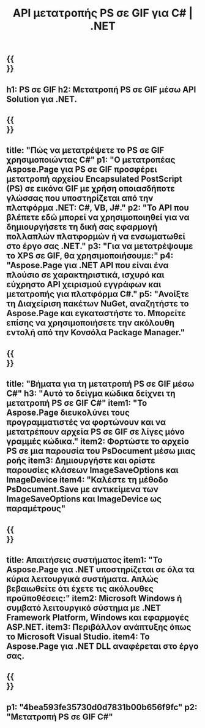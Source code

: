﻿---
translation: true
template: /_templates/_conversion-child-net.md
title: API μετατροπής PS σε GIF για C# |  .NET
url: /net/conversion/ps-to-gif/
description: Δείγμα κώδικα για μετατροπή PS σε GIF C#. Χρησιμοποιήστε παράδειγμα κώδικα API για ομαδική μετατροπή αρχείων PS σε GIF εντός VB.NET, Asp.NET ή οποιασδήποτε εφαρμογής που βασίζεται σε .NET.
informat: PS
outformat: GIF
otherformats: XPS EPS
---

{{<section banner>}}
---
h1: PS σε GIF
h2: Μετατροπή PS σε GIF μέσω API Solution για .NET.
---

{{<section overview>}}
---
title: "Πώς να μετατρέψετε το PS σε GIF χρησιμοποιώντας C#"
p1: "Ο μετατροπέας Aspose.Page για PS σε GIF προσφέρει μετατροπή αρχείου Encapsulated PostScript (PS) σε εικόνα GIF με χρήση οποιασδήποτε γλώσσας που υποστηρίζεται από την πλατφόρμα .NET: C#, VB, J#."
p2: "Το API που βλέπετε εδώ μπορεί να χρησιμοποιηθεί για να δημιουργήσετε τη δική σας εφαρμογή πολλαπλών πλατφορμών ή να ενσωματωθεί στο έργο σας .NET."
p3: "Για να μετατρέψουμε το XPS σε GIF, θα χρησιμοποιήσουμε:"
p4: "Aspose.Page για .NET API που είναι ένα πλούσιο σε χαρακτηριστικά, ισχυρό και εύχρηστο API χειρισμού εγγράφων και μετατροπής για πλατφόρμα C#."
p5: "Ανοίξτε τη Διαχείριση πακέτων NuGet, αναζητήστε το Aspose.Page και εγκαταστήστε το. Μπορείτε επίσης να χρησιμοποιήσετε την ακόλουθη εντολή από την Κονσόλα Package Manager."
---

{{<section feature1>}}
---
title: "Βήματα για τη μετατροπή PS σε GIF μέσω C#"
h3: "Αυτό το δείγμα κώδικα δείχνει τη μετατροπή PS σε GIF C#"
item1: "Το Aspose.Page διευκολύνει τους προγραμματιστές να φορτώνουν και να μετατρέπουν αρχεία PS σε GIF σε λίγες μόνο γραμμές κώδικα."
item2: Φορτώστε το αρχείο PS σε μια παρουσία του PsDocument μέσω μιας ροής
item3: Δημιουργήστε και ορίστε παρουσίες κλάσεων ImageSaveOptions και ImageDevice
item4: "Καλέστε τη μέθοδο PsDocument.Save με αντικείμενα των ImageSaveOptions και ImageDevice ως παραμέτρους"
---

{{<section feature2>}}
---
title: Απαιτήσεις συστήματος
item1: "Το Aspose.Page για .NET υποστηρίζεται σε όλα τα κύρια λειτουργικά συστήματα. Απλώς βεβαιωθείτε ότι έχετε τις ακόλουθες προϋποθέσεις:"
item2: Microsoft Windows ή συμβατό λειτουργικό σύστημα με .NET Framework Platform, Windows και εφαρμογές ASP.NET.
item3: Περιβάλλον ανάπτυξης όπως το Microsoft Visual Studio.
item4: Το Aspose.Page για .NET DLL αναφέρεται στο έργο σας.
---

{{<section gist>}}
---
p1: "4bea593fe35730d0d7831b00b656f9fc"
p2: "Μετατροπή PS σε GIF C#"
---
